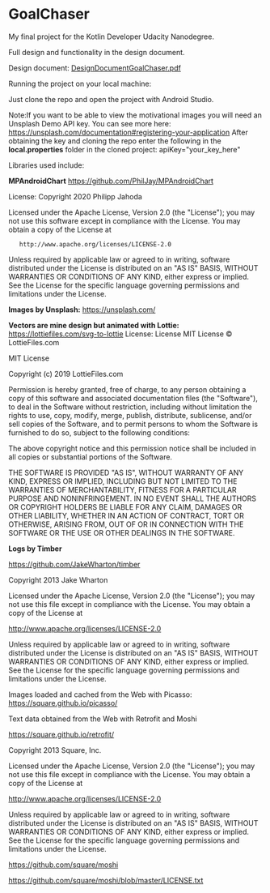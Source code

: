 # GoalChaser
My final project for the Kotlin Developer Udacity Nanodegree.

Full design and functionality in the design document.

Design document:
[DesignDocumentGoalChaser.pdf](https://github.com/GerganaT/GoalChaser/files/8800064/DesignDocumentGoalChaser.pdf)

Running the project on your local machine:

Just clone the repo and open the project with Android Studio.

Note:If you want to be able to view the motivational images you will need an Unsplash Demo API key.
You can see more here:
https://unsplash.com/documentation#registering-your-application
After obtaining the key and cloning the repo enter the following in the **local.properties** folder in the cloned project:
apiKey="your_key_here"

Libraries used include:

**MPAndroidChart**
https://github.com/PhilJay/MPAndroidChart

License:
   Copyright 2020 Philipp Jahoda

   Licensed under the Apache License, Version 2.0 (the "License");
   you may not use this software except in compliance with the License.
   You may obtain a copy of the License at

       http://www.apache.org/licenses/LICENSE-2.0

   Unless required by applicable law or agreed to in writing, software
   distributed under the License is distributed on an "AS IS" BASIS,
   WITHOUT WARRANTIES OR CONDITIONS OF ANY KIND, either express or implied.
   See the License for the specific language governing permissions and
   limitations under the License.
   
**Images by Unsplash:**
https://unsplash.com/

**Vectors are mine design but animated with Lottie:**
https://lottiefiles.com/svg-to-lottie
License:
License
MIT License © LottieFiles.com

MIT License

Copyright (c) 2019 LottieFiles.com

Permission is hereby granted, free of charge, to any person obtaining a copy
of this software and associated documentation files (the "Software"), to deal
in the Software without restriction, including without limitation the rights
to use, copy, modify, merge, publish, distribute, sublicense, and/or sell
copies of the Software, and to permit persons to whom the Software is
furnished to do so, subject to the following conditions:

The above copyright notice and this permission notice shall be included in all
copies or substantial portions of the Software.

THE SOFTWARE IS PROVIDED "AS IS", WITHOUT WARRANTY OF ANY KIND, EXPRESS OR
IMPLIED, INCLUDING BUT NOT LIMITED TO THE WARRANTIES OF MERCHANTABILITY,
FITNESS FOR A PARTICULAR PURPOSE AND NONINFRINGEMENT. IN NO EVENT SHALL THE
AUTHORS OR COPYRIGHT HOLDERS BE LIABLE FOR ANY CLAIM, DAMAGES OR OTHER
LIABILITY, WHETHER IN AN ACTION OF CONTRACT, TORT OR OTHERWISE, ARISING FROM,
OUT OF OR IN CONNECTION WITH THE SOFTWARE OR THE USE OR OTHER DEALINGS IN THE
SOFTWARE.

**Logs by Timber**

https://github.com/JakeWharton/timber

Copyright 2013 Jake Wharton

Licensed under the Apache License, Version 2.0 (the "License");
you may not use this file except in compliance with the License.
You may obtain a copy of the License at

   http://www.apache.org/licenses/LICENSE-2.0

Unless required by applicable law or agreed to in writing, software
distributed under the License is distributed on an "AS IS" BASIS,
WITHOUT WARRANTIES OR CONDITIONS OF ANY KIND, either express or implied.
See the License for the specific language governing permissions and
limitations under the License.

Images loaded and cached from the Web with Picasso:
https://square.github.io/picasso/

Text data obtained from the Web with Retrofit and Moshi

https://square.github.io/retrofit/

Copyright 2013 Square, Inc.

Licensed under the Apache License, Version 2.0 (the "License");
you may not use this file except in compliance with the License.
You may obtain a copy of the License at

   http://www.apache.org/licenses/LICENSE-2.0

Unless required by applicable law or agreed to in writing, software
distributed under the License is distributed on an "AS IS" BASIS,
WITHOUT WARRANTIES OR CONDITIONS OF ANY KIND, either express or implied.
See the License for the specific language governing permissions and
limitations under the License.

https://github.com/square/moshi

https://github.com/square/moshi/blob/master/LICENSE.txt


